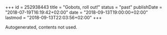 +++
id = 252938443
title = "Gobots, roll out!"
status = "past"
publishDate = "2018-07-19T16:19:42+02:00"
date = "2018-09-13T19:00:00+02:00"
lastmod = "2018-09-13T22:03:56+02:00"
+++

Autogenerated, contents not used.
